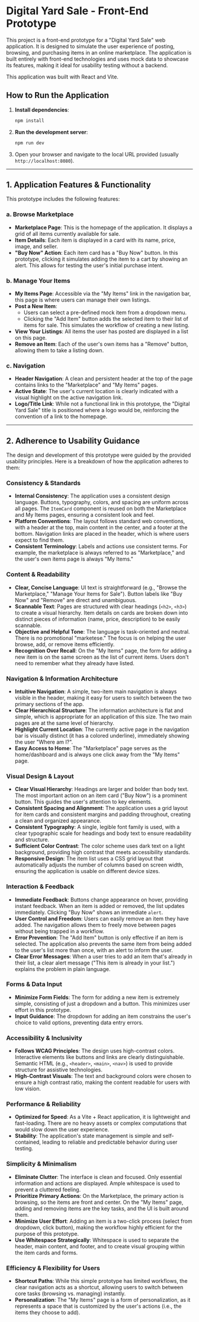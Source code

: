 # Digital Yard Sale - Front-End Prototype

This project is a front-end prototype for a "Digital Yard Sale" web application. It is designed to simulate the user experience of posting, browsing, and purchasing items in an online marketplace. The application is built entirely with front-end technologies and uses mock data to showcase its features, making it ideal for usability testing without a backend.

This application was built with React and Vite.

## How to Run the Application

1.  **Install dependencies**:
    ```bash
    npm install
    ```
2.  **Run the development server**:
    ```bash
    npm run dev
    ```
3.  Open your browser and navigate to the local URL provided (usually `http://localhost:8080`).

---

## 1. Application Features & Functionality

This prototype includes the following features:

### a. Browse Marketplace

*   **Marketplace Page**: This is the homepage of the application. It displays a grid of all items currently available for sale.
*   **Item Details**: Each item is displayed in a card with its name, price, image, and seller.
*   **"Buy Now" Action**: Each item card has a "Buy Now" button. In this prototype, clicking it simulates adding the item to a cart by showing an alert. This allows for testing the user's initial purchase intent.

### b. Manage Your Items

*   **My Items Page**: Accessible via the "My Items" link in the navigation bar, this page is where users can manage their own listings.
*   **Post a New Item**:
    *   Users can select a pre-defined mock item from a dropdown menu.
    *   Clicking the "Add Item" button adds the selected item to their list of items for sale. This simulates the workflow of creating a new listing.
*   **View Your Listings**: All items the user has posted are displayed in a list on this page.
*   **Remove an Item**: Each of the user's own items has a "Remove" button, allowing them to take a listing down.

### c. Navigation

*   **Header Navigation**: A clean and persistent header at the top of the page contains links to the "Marketplace" and "My Items" pages.
*   **Active State**: The user's current location is clearly indicated with a visual highlight on the active navigation link.
*   **Logo/Title Link**: While not a functional link in this prototype, the "Digital Yard Sale" title is positioned where a logo would be, reinforcing the convention of a link to the homepage.

---

## 2. Adherence to Usability Guidance

The design and development of this prototype were guided by the provided usability principles. Here is a breakdown of how the application adheres to them:

### Consistency & Standards

*   **Internal Consistency**: The application uses a consistent design language. Buttons, typography, colors, and spacing are uniform across all pages. The `ItemCard` component is reused on both the Marketplace and My Items pages, ensuring a consistent look and feel.
*   **Platform Conventions**: The layout follows standard web conventions, with a header at the top, main content in the center, and a footer at the bottom. Navigation links are placed in the header, which is where users expect to find them.
*   **Consistent Terminology**: Labels and actions use consistent terms. For example, the marketplace is always referred to as "Marketplace," and the user's own items page is always "My Items."

### Content & Readability

*   **Clear, Concise Language**: UI text is straightforward (e.g., "Browse the Marketplace," "Manage Your Items for Sale"). Button labels like "Buy Now" and "Remove" are direct and unambiguous.
*   **Scannable Text**: Pages are structured with clear headings (`<h2>`, `<h3>`) to create a visual hierarchy. Item details on cards are broken down into distinct pieces of information (name, price, description) to be easily scannable.
*   **Objective and Helpful Tone**: The language is task-oriented and neutral. There is no promotional "marketese." The focus is on helping the user browse, add, or remove items efficiently.
*   **Recognition Over Recall**: On the "My Items" page, the form for adding a new item is on the same screen as the list of current items. Users don't need to remember what they already have listed.

### Navigation & Information Architecture

*   **Intuitive Navigation**: A simple, two-item main navigation is always visible in the header, making it easy for users to switch between the two primary sections of the app.
*   **Clear Hierarchical Structure**: The information architecture is flat and simple, which is appropriate for an application of this size. The two main pages are at the same level of hierarchy.
*   **Highlight Current Location**: The currently active page in the navigation bar is visually distinct (it has a colored underline), immediately showing the user "Where am I?".
*   **Easy Access to Home**: The "Marketplace" page serves as the home/dashboard and is always one click away from the "My Items" page.

### Visual Design & Layout

*   **Clear Visual Hierarchy**: Headings are larger and bolder than body text. The most important action on an item card ("Buy Now") is a prominent button. This guides the user's attention to key elements.
*   **Consistent Spacing and Alignment**: The application uses a grid layout for item cards and consistent margins and padding throughout, creating a clean and organized appearance.
*   **Consistent Typography**: A single, legible font family is used, with a clear typographic scale for headings and body text to ensure readability and structure.
*   **Sufficient Color Contrast**: The color scheme uses dark text on a light background, providing high contrast that meets accessibility standards.
*   **Responsive Design**: The item list uses a CSS grid layout that automatically adjusts the number of columns based on screen width, ensuring the application is usable on different device sizes.

### Interaction & Feedback

*   **Immediate Feedback**: Buttons change appearance on hover, providing instant feedback. When an item is added or removed, the list updates immediately. Clicking "Buy Now" shows an immediate `alert`.
*   **User Control and Freedom**: Users can easily remove an item they have added. The navigation allows them to freely move between pages without being trapped in a workflow.
*   **Error Prevention**: The "Add Item" button is only effective if an item is selected. The application also prevents the same item from being added to the user's list more than once, with an alert to inform the user.
*   **Clear Error Messages**: When a user tries to add an item that's already in their list, a clear alert message ("This item is already in your list.") explains the problem in plain language.

### Forms & Data Input

*   **Minimize Form Fields**: The form for adding a new item is extremely simple, consisting of just a dropdown and a button. This minimizes user effort in this prototype.
*   **Input Guidance**: The dropdown for adding an item constrains the user's choice to valid options, preventing data entry errors.

### Accessibility & Inclusivity

*   **Follows WCAG Principles**: The design uses high-contrast colors. Interactive elements like buttons and links are clearly distinguishable. Semantic HTML (e.g., `<header>`, `<main>`, `<nav>`) is used to provide structure for assistive technologies.
*   **High-Contrast Visuals**: The text and background colors were chosen to ensure a high contrast ratio, making the content readable for users with low vision.

### Performance & Reliability

*   **Optimized for Speed**: As a Vite + React application, it is lightweight and fast-loading. There are no heavy assets or complex computations that would slow down the user experience.
*   **Stability**: The application's state management is simple and self-contained, leading to reliable and predictable behavior during user testing.

### Simplicity & Minimalism

*   **Eliminate Clutter**: The interface is clean and focused. Only essential information and actions are displayed. Ample whitespace is used to prevent a cluttered feeling.
*   **Prioritize Primary Actions**: On the Marketplace, the primary action is browsing, so the items are front and center. On the "My Items" page, adding and removing items are the key tasks, and the UI is built around them.
*   **Minimize User Effort**: Adding an item is a two-click process (select from dropdown, click button), making the workflow highly efficient for the purpose of this prototype.
*   **Use Whitespace Strategically**: Whitespace is used to separate the header, main content, and footer, and to create visual grouping within the item cards and forms.

### Efficiency & Flexibility for Users

*   **Shortcut Paths**: While this simple prototype has limited workflows, the clear navigation acts as a shortcut, allowing users to switch between core tasks (browsing vs. managing) instantly.
*   **Personalization**: The "My Items" page is a form of personalization, as it represents a space that is customized by the user's actions (i.e., the items they choose to add).
